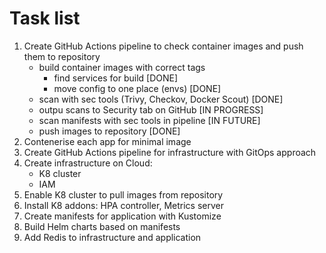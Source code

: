 # Task list

1. Create GitHub Actions pipeline to check container images and push them to repository
    * build container images with correct tags
        * find services for build [DONE]
        * move config to one place (envs) [DONE]
    * scan with sec tools (Trivy, Checkov, Docker Scout) [DONE]
    * outpu scans to Security tab on GitHub [IN PROGRESS]
    * scan manifests with sec tools in pipeline [IN FUTURE]
    * push images to repository [DONE]
2. Contenerise each app for minimal image
3. Create GitHub Actions pipeline for infrastructure with GitOps approach
4. Create infrastructure on Cloud:
    * K8 cluster
    * IAM
5. Enable K8 cluster to pull images from repository
6. Install K8 addons: HPA controller, Metrics server
7. Create manifests for application with Kustomize
8. Build Helm charts based on manifests
9. Add Redis to infrastructure and application
